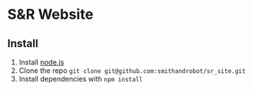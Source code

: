 # S&R Website

## Install
1. Install [node.js](http://nodejs.org/download/)
2. Clone the repo `git clone git@github.com:smithandrobot/sr_site.git`
3. Install dependencies with `npm install`